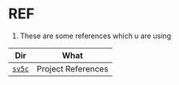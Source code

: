 # REF

1. These are some references which u are using

|        Dir        |        What        |
| :---------------: | :----------------: |
| [`sv5c`](./sv5c/) | Project References |

